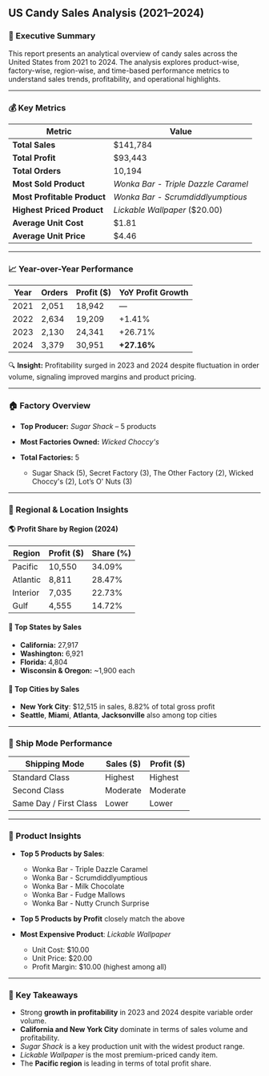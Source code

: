 ## US Candy Sales Analysis (2021–2024)

### 📌 Executive Summary

This report presents an analytical overview of candy sales across the United States from 2021 to 2024. The analysis explores product-wise, factory-wise, region-wise, and time-based performance metrics to understand sales trends, profitability, and operational highlights.

---

### 💰 Key Metrics

| Metric                      | Value                               |
| --------------------------- | ----------------------------------- |
| **Total Sales**             | \$141,784                           |
| **Total Profit**            | \$93,443                            |
| **Total Orders**            | 10,194                              |
| **Most Sold Product**       | *Wonka Bar - Triple Dazzle Caramel* |
| **Most Profitable Product** | *Wonka Bar - Scrumdiddlyumptious*   |
| **Highest Priced Product**  | *Lickable Wallpaper* (\$20.00)      |
| **Average Unit Cost**       | \$1.81                              |
| **Average Unit Price**      | \$4.46                              |

---

### 📈 Year-over-Year Performance

| Year | Orders | Profit (\$) | YoY Profit Growth |
| ---- | ------ | ----------- | ----------------- |
| 2021 | 2,051  | 18,942      | —                 |
| 2022 | 2,634  | 19,209      | +1.41%            |
| 2023 | 2,130  | 24,341      | +26.71%           |
| 2024 | 3,379  | 30,951      | **+27.16%**       |

🔍 **Insight:** Profitability surged in 2023 and 2024 despite fluctuation in order volume, signaling improved margins and product pricing.

---

### 🏠 Factory Overview

* **Top Producer:** *Sugar Shack* – 5 products
* **Most Factories Owned:** *Wicked Choccy's*
* **Total Factories:** 5

  * Sugar Shack (5), Secret Factory (3), The Other Factory (2), Wicked Choccy's (2), Lot’s O' Nuts (3)

---

### 📍 Regional & Location Insights

#### 🌎 Profit Share by Region (2024)

| Region   | Profit (\$) | Share (%) |
| -------- | ----------- | --------- |
| Pacific  | 10,550      | 34.09%    |
| Atlantic | 8,811       | 28.47%    |
| Interior | 7,035       | 22.73%    |
| Gulf     | 4,555       | 14.72%    |

#### 🏩 Top States by Sales

* **California:** 27,917
* **Washington:** 6,921
* **Florida:** 4,804
* **Wisconsin & Oregon:** \~1,900 each

#### 🏩 Top Cities by Sales

* **New York City**: \$12,515 in sales, 8.82% of total gross profit
* **Seattle**, **Miami**, **Atlanta**, **Jacksonville** also among top cities

---

### 🚚 Ship Mode Performance

| Shipping Mode          | Sales (\$) | Profit (\$) |
| ---------------------- | ---------- | ----------- |
| Standard Class         | Highest    | Highest     |
| Second Class           | Moderate   | Moderate    |
| Same Day / First Class | Lower      | Lower       |

---

### 🍬 Product Insights

* **Top 5 Products by Sales**:

  * Wonka Bar - Triple Dazzle Caramel
  * Wonka Bar - Scrumdiddlyumptious
  * Wonka Bar - Milk Chocolate
  * Wonka Bar - Fudge Mallows
  * Wonka Bar - Nutty Crunch Surprise

* **Top 5 Products by Profit** closely match the above

* **Most Expensive Product**: *Lickable Wallpaper*

  * Unit Cost: \$10.00
  * Unit Price: \$20.00
  * Profit Margin: \$10.00 (highest among all)

---

### 🧠 Key Takeaways

* Strong **growth in profitability** in 2023 and 2024 despite variable order volume.
* **California and New York City** dominate in terms of sales volume and profitability.
* *Sugar Shack* is a key production unit with the widest product range.
* *Lickable Wallpaper* is the most premium-priced candy item.
* The **Pacific region** is leading in terms of total profit share.





